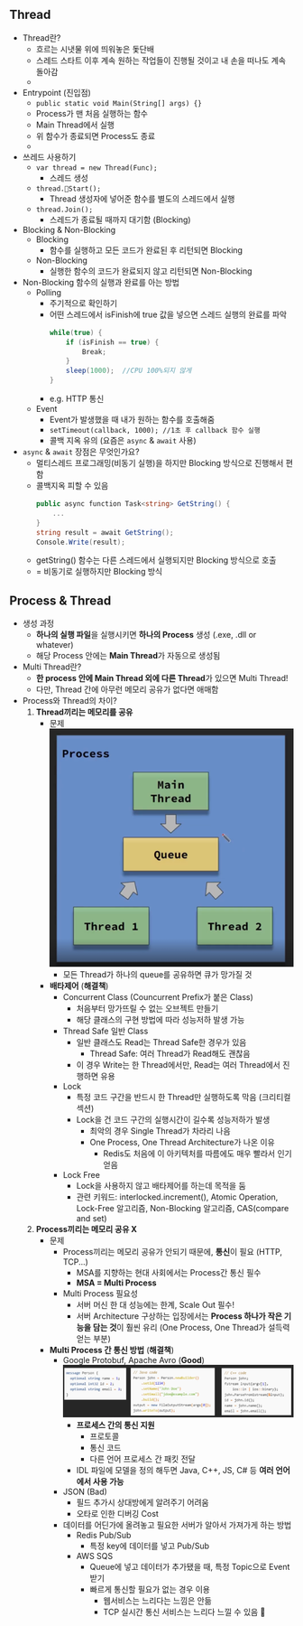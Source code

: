 ## Thread
- Thread란?
	- 흐르는 시냇물 위에 띄워놓은 돛단배
	- 스레드 스타트 이후 계속 원하는 작업들이 진행될 것이고 내 손을 떠나도 계속 돌아감
	- 
- Entrypoint (진입점)
	- `public static void Main(String[] args) {}`
	- Process가 맨 처음 실행하는 함수
	- Main Thread에서 실행
	- 위 함수가 종료되면 Process도 종료
	- 
- 쓰레드 사용하기
	- `var thread = new Thread(Func);`
		- 스레드 생성
	- `thread.Start();`
		- Thread 생성자에 넣어준 함수를 별도의 스레드에서 실행
	- `thread.Join();`
		- 스레드가 종료될 때까지 대기함 (Blocking)
- Blocking & Non-Blocking
	- Blocking
		- 함수를 실행하고 모든 코드가 완료된 후 리턴되면 Blocking
	- Non-Blocking
		- 실행한 함수의 코드가 완료되지 않고 리턴되면 Non-Blocking
- Non-Blocking 함수의 실행과 완료를 아는 방법
	- Polling
		- 주기적으로 확인하기
		- 어떤 스레드에서 isFinish에 true 값을 넣으면 스레드 실행의 완료를 파악
			```C#
			while(true) {
				if (isFinish == true) {
					Break;
				}
				sleep(1000);  //CPU 100%되지 않게
			}
			```
		- e.g. HTTP 통신
	- Event
		- Event가 발생했을 때 내가 원하는 함수를 호출해줌
		- `setTimeout(callback, 1000); //1초 후 callback 함수 실행`
		- 콜백 지옥 유의 (요즘은 `async` & `await` 사용)
- `async` & `await` 장점은 무엇인가요?
	- 멀티스레드 프로그래밍(비동기 실행)을 하지만 Blocking 방식으로 진행해서 편함
	- 콜백지옥 피할 수 있음 
		```C#
		public async function Task<string> GetString() {
			...
		}
		string result = await GetString();
		Console.Write(result);
		```
	- getString() 함수는 다른 스레드에서 실행되지만 Blocking 방식으로 호출
	- = 비동기로 실행하지만 Blocking 방식


## Process & Thread
- 생성 과정
	- **하나의 실행 파일**을 실행시키면 **하나의 Process** 생성 (.exe, .dll or whatever)
	- 해당 Process 안에는 **Main Thread**가 자동으로 생성됨
- Multi Thread란?
	- **한 process 안에 Main Thread 외에 다른 Thread**가 있으면 Multi Thread!
	- 다만, Thread 간에 아무런 메모리 공유가 없다면 애매함
- Process와 Thread의 차이?
	1. **Thread끼리는 메모리를 공유**
		- 문제
			![](../image/threads_with_same_queue.png)
			- 모든 Thread가 하나의 queue를 공유하면 큐가 망가질 것
		- **배타제어** (**해결책**)
			- Concurrent Class (Councurrent Prefix가 붙은 Class)
				- 처음부터 망가뜨릴 수 없는 오브젝트 만들기
				- 해당 클래스의 구현 방법에 따라 성능저하 발생 가능
			- Thread Safe 일반 Class
				- 일반 클래스도 Read는 Thread Safe한 경우가 있음
					- Thread Safe: 여러 Thread가 Read해도 괜찮음
				- 이 경우 Write는 한 Thread에서만, Read는 여러 Thread에서 진행하면 유용
			- Lock
				- 특정 코드 구간을 반드시 한 Thread만 실행하도록 막음 (크리티컬 섹션)
				- Lock을 건 코드 구간의 실행시간이 길수록 성능저하가 발생
					- 최악의 경우 Single Thread가 차라리 나음
					- One Process, One Thread Architecture가 나온 이유
						- Redis도 처음에 이 아키텍처를 따름에도 매우 빨라서 인기 얻음
			- Lock Free
				- Lock을 사용하지 않고 배타제어를 하는데 목적을 둠
				- 관련 키워드: interlocked.increment(), Atomic Operation, Lock-Free 알고리즘, Non-Blocking 알고리즘, CAS(compare and set)
	2. **Process끼리는 메모리 공유 X**
		- 문제
			- Process끼리는 메모리 공유가 안되기 때문에, **통신**이 필요 (HTTP, TCP...)
				- MSA를 지향하는 현대 사회에서는 Process간 통신 필수
				- **MSA = Multi Process**
			- Multi Process 필요성
				- 서버 머신 한 대 성능에는 한계, Scale Out 필수!
				- 서버 Architecture 구상하는 입장에서는 **Process 하나가 작은 기능을 담는 것**이 훨씬 유리 (One Process, One Thread가 설득력 얻는 부분)
		- **Multi Process 간 통신 방법** (**해결책**)
			- Google Protobuf, Apache Avro (**Good**)
				![](../image/idl_with_different_language.png)
				- **프로세스 간의 통신 지원**
					- 프로토콜
					- 통신 코드
					- 다른 언어 프로세스 간 패킷 전달
				- IDL 파일에 모델을 정의 해두면 Java, C++, JS, C# 등 **여러 언어에서 사용 가능**
			- JSON (Bad)
				- 필드 추가시 상대방에게 알려주기 어려움
				- 오타로 인한 디버깅 Cost
			- 데이터를 어딘가에 올려놓고 필요한 서버가 알아서 가져가게 하는 방법
				- Redis Pub/Sub
					- 특정 key에 데이터를 넣고 Pub/Sub
				- AWS SQS
					- Queue에 넣고 데이터가 추가됐을 때, 특정 Topic으로 Event 받기
					- 빠르게 통신할 필요가 없는 경우 이용
						- 웹서비스는 느리다는 느낌은 안듦
						- TCP 실시간 통신 서비스는 느리다 느낄 수 있음
	